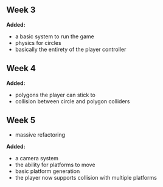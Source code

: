 ## Week 3
**Added:**  
- a basic system to run the game
- physics for circles
- basically the entirety of the player controller

## Week 4
**Added:**
- polygons the player can stick to
- collision between circle and polygon colliders

## Week 5
- massive refactoring

**Added:**
- a camera system
- the ability for platforms to move
- basic platform generation
- the player now supports collision with multiple platforms